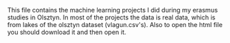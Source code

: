 This file contains the machine learning projects I did during my erasmus studies in Olsztyn. In most of the projects the data is real data, which is from lakes of the olsztyn dataset (vlagun.csv's). Also to open the html file you should download it and then open it.
